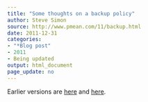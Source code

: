 ```yaml
---
title: "Some thoughts on a backup policy"
author: Steve Simon
source: http://www.pmean.com/11/backup.html
date: 2011-12-31
categories:
- "*Blog post"
- 2011
- Being updated
output: html_document
page_update: no
---
```


Earlier versions are [here][sim1] and [here][sim2].

[sim1]: http://www.pmean.com/11/backup.html
[sim2]: http://new.pmean.com/backup-policy/
